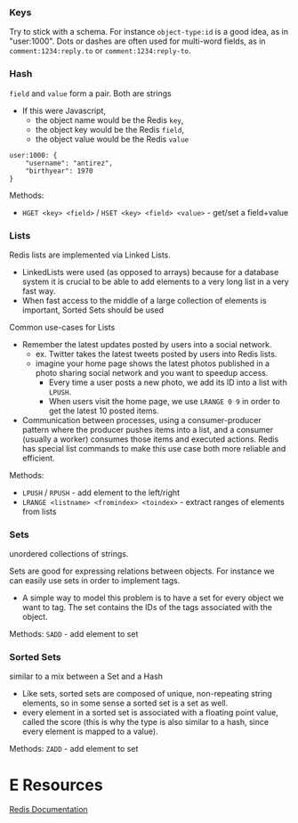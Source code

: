 
### Keys
Try to stick with a schema. For instance `object-type:id` is a good idea, as in "user:1000". Dots or dashes are often used for multi-word fields, as in `comment:1234:reply.to` or `comment:1234:reply-to`.

### Hash
`field` and `value` form a pair. Both are strings
- If this were Javascript, 
    - the object name would be the Redis `key`, 
    - the object key would be the Redis `field`, 
    - the object value would be the Redis `value`

```
user:1000: {
    "username": "antirez",
    "birthyear": 1970
}
```

Methods:
- `HGET <key> <field>` / `HSET <key> <field> <value>` - get/set a field+value

### Lists
Redis lists are implemented via Linked Lists.
- LinkedLists were used (as opposed to arrays) because for a database system it is crucial to be able to add elements to a very long list in a very fast way.
- When fast access to the middle of a large collection of elements is important, Sorted Sets should be used

Common use-cases for Lists
- Remember the latest updates posted by users into a social network.
    - ex. Twitter takes the latest tweets posted by users into Redis lists.
    - imagine your home page shows the latest photos published in a photo sharing social network and you want to speedup access.
        - Every time a user posts a new photo, we add its ID into a list with `LPUSH`.
        - When users visit the home page, we use `LRANGE 0 9` in order to get the latest 10 posted items.
- Communication between processes, using a consumer-producer pattern where the producer pushes items into a list, and a consumer (usually a worker) consumes those items and executed actions. Redis has special list commands to make this use case both more reliable and efficient.

Methods:
- `LPUSH` / `RPUSH` - add element to the left/right
- `LRANGE <listname> <fromindex> <toindex>` - extract ranges of elements from lists

### Sets
unordered collections of strings.

Sets are good for expressing relations between objects. For instance we can easily use sets in order to implement tags.
- A simple way to model this problem is to have a set for every object we want to tag. The set contains the IDs of the tags associated with the object.

Methods:
`SADD` - add element to set

### Sorted Sets
similar to a mix between a Set and a Hash
- Like sets, sorted sets are composed of unique, non-repeating string elements, so in some sense a sorted set is a set as well.
- every element in a sorted set is associated with a floating point value, called the score (this is why the type is also similar to a hash, since every element is mapped to a value).

Methods:
`ZADD` - add element to set

# E Resources
[Redis Documentation](https://redis.io/topics/data-types-intro)